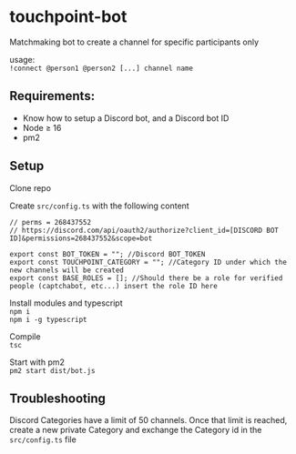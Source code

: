 # touchpoint-bot

Matchmaking bot to create a channel for specific participants only

usage:  
`!connect @person1 @person2 [...] channel name`

## Requirements:

- Know how to setup a Discord bot, and a Discord bot ID
- Node ≥ 16
- pm2

## Setup

Clone repo  

Create `src/config.ts` with the following content  
```
// perms = 268437552
// https://discord.com/api/oauth2/authorize?client_id=[DISCORD BOT ID]&permissions=268437552&scope=bot

export const BOT_TOKEN = ""; //Discord BOT_TOKEN
export const TOUCHPOINT_CATEGORY = ""; //Category ID under which the new channels will be created
export const BASE_ROLES = []; //Should there be a role for verified people (captchabot, etc...) insert the role ID here
```
Install modules and typescript  
`npm i`  
`npm i -g typescript`

Compile  
`tsc`

Start with pm2  
`pm2 start dist/bot.js`

## Troubleshooting

Discord Categories have a limit of 50 channels. Once that limit is reached, create a new private Category and exchange the Category id in the `src/config.ts` file
